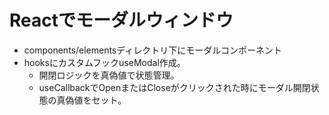 # Reactでモーダルウィンドウ

 - components/elementsディレクトリ下にモーダルコンポーネント
 - hooksにカスタムフックuseModal作成。
     - 開閉ロジックを真偽値で状態管理。
     - useCallbackでOpenまたはCloseがクリックされた時にモーダル開閉状態の真偽値をセット。
